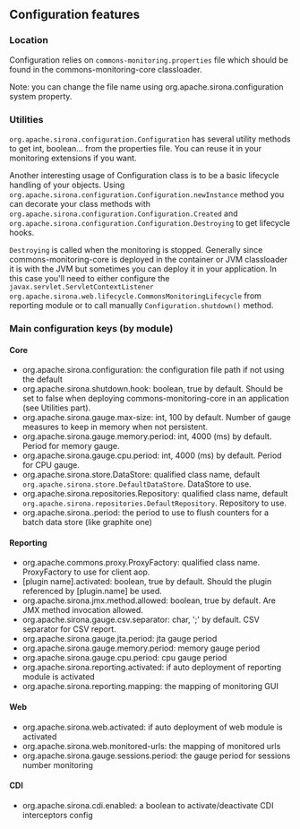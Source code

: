 <!---
Licensed to the Apache Software Foundation (ASF) under one
or more contributor license agreements.  See the NOTICE file
distributed with this work for additional information
regarding copyright ownership.  The ASF licenses this file
to you under the Apache License, Version 2.0 (the
"License"); you may not use this file except in compliance
with the License.  You may obtain a copy of the License at

  http://www.apache.org/licenses/LICENSE-2.0

Unless required by applicable law or agreed to in writing,
software distributed under the License is distributed on an
"AS IS" BASIS, WITHOUT WARRANTIES OR CONDITIONS OF ANY
KIND, either express or implied.  See the License for the
specific language governing permissions and limitations
under the License.
-->
## Configuration features
### Location
Configuration relies on `commons-monitoring.properties` file which should be found in the commons-monitoring-core classloader.

Note: you can change the file name using org.apache.sirona.configuration system property.

### Utilities

`org.apache.sirona.configuration.Configuration` has several utility methods to get
int, boolean... from the properties file. You can reuse it in your monitoring extensions if you want.

Another interesting usage of Configuration class is to be a basic lifecycle handling of your objects.
Using `org.apache.sirona.configuration.Configuration.newInstance` method you can
decorate your class methods with `org.apache.sirona.configuration.Configuration.Created`
and `org.apache.sirona.configuration.Configuration.Destroying` to get lifecycle hooks.

`Destroying` is called when the monitoring is stopped. Generally since commons-monitoring-core is deployed in the
container or JVM classloader it is with the JVM but sometimes you can deploy it in your application. In this case
you'll need to either configure the `javax.servlet.ServletContextListener`
`org.apache.sirona.web.lifecycle.CommonsMonitoringLifecycle` from reporting module
or to call manually `Configuration.shutdown()` method.

### Main configuration keys (by module)

#### Core

* org.apache.sirona.configuration: the configuration file path if not using the default
* org.apache.sirona.shutdown.hook: boolean, true by default. Should be set to false when deploying commons-monitoring-core in an application (see Utilities part).
* org.apache.sirona.gauge.max-size: int, 100 by default. Number of gauge measures to keep in memory when not persistent.
* org.apache.sirona.gauge.memory.period: int, 4000 (ms) by default. Period for memory gauge.
* org.apache.sirona.gauge.cpu.period: int, 4000 (ms) by default. Period for CPU gauge.
* org.apache.sirona.store.DataStore: qualified class name, default `org.apache.sirona.store.DefaultDataStore`. DataStore to use.
* org.apache.sirona.repositories.Repository: qualified class name, default `org.apache.sirona.repositories.DefaultRepository`. Repository to use.
* org.apache.sirona.<name>.period: the period to use to flush counters for a batch data store (like graphite one)

#### Reporting

* org.apache.commons.proxy.ProxyFactory: qualified class name. ProxyFactory to use for client aop.
* [plugin name].activated: boolean, true by default. Should the plugin referenced by [plugin.name] be used.
* org.apache.sirona.jmx.method.allowed: boolean, true by default. Are JMX method invocation allowed.
* org.apache.sirona.gauge.csv.separator: char, ';' by default. CSV separator for CSV report.
* org.apache.sirona.gauge.jta.period: jta gauge period
* org.apache.sirona.gauge.memory.period: memory gauge period
* org.apache.sirona.gauge.cpu.period: cpu gauge period
* org.apache.sirona.reporting.activated: if auto deployment of reporting module is activated
* org.apache.sirona.reporting.mapping: the mapping of monitoring GUI

#### Web

* org.apache.sirona.web.activated: if auto deployment of web module is activated
* org.apache.sirona.web.monitored-urls: the mapping of monitored urls
* org.apache.sirona.gauge.sessions.period: the gauge period for sessions number monitoring

#### CDI

* org.apache.sirona.cdi.enabled: a boolean to activate/deactivate CDI interceptors config
